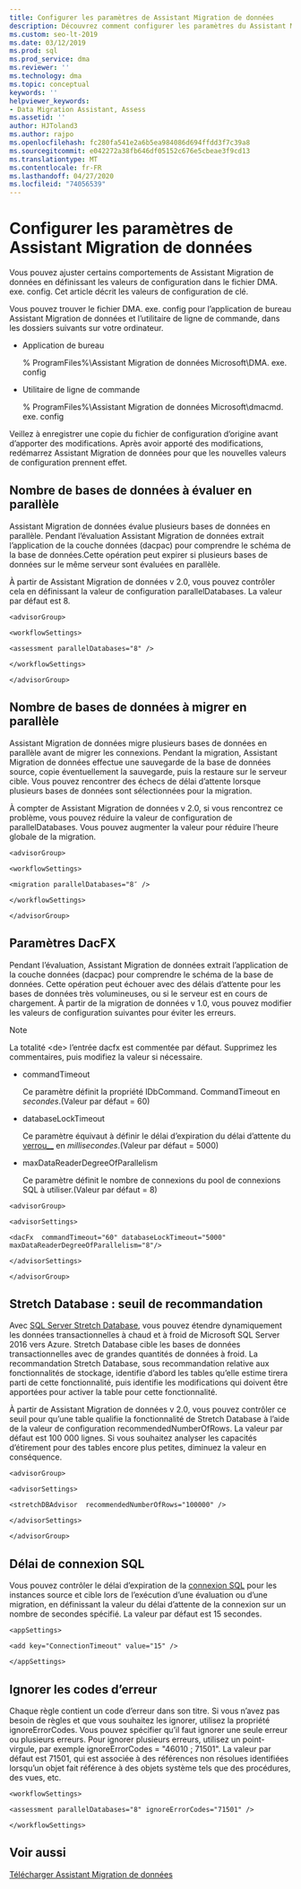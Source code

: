 ```yaml
---
title: Configurer les paramètres de Assistant Migration de données
description: Découvrez comment configurer les paramètres du Assistant Migration de données en mettant à jour les valeurs dans le fichier de configuration.
ms.custom: seo-lt-2019
ms.date: 03/12/2019
ms.prod: sql
ms.prod_service: dma
ms.reviewer: ''
ms.technology: dma
ms.topic: conceptual
keywords: ''
helpviewer_keywords:
- Data Migration Assistant, Assess
ms.assetid: ''
author: HJToland3
ms.author: rajpo
ms.openlocfilehash: fc280fa541e2a6b5ea984086d694ffdd3f7c39a8
ms.sourcegitcommit: e042272a38fb646df05152c676e5cbeae3f9cd13
ms.translationtype: MT
ms.contentlocale: fr-FR
ms.lasthandoff: 04/27/2020
ms.locfileid: "74056539"
---
```

# <a name="configure-settings-for-data-migration-assistant"></a>Configurer les paramètres de Assistant Migration de données

Vous pouvez ajuster certains comportements de Assistant Migration de données en définissant les valeurs de configuration dans le fichier DMA. exe. config. Cet article décrit les valeurs de configuration de clé.

Vous pouvez trouver le fichier DMA. exe. config pour l’application de bureau Assistant Migration de données et l’utilitaire de ligne de commande, dans les dossiers suivants sur votre ordinateur.

- Application de bureau

  % ProgramFiles%\\Assistant Migration de données Microsoft\\DMA. exe. config

- Utilitaire de ligne de commande

  % ProgramFiles%\\Assistant Migration de données Microsoft\\dmacmd. exe. config 

Veillez à enregistrer une copie du fichier de configuration d’origine avant d’apporter des modifications. Après avoir apporté des modifications, redémarrez Assistant Migration de données pour que les nouvelles valeurs de configuration prennent effet.

## <a name="number-of-databases-to-assess-in-parallel"></a>Nombre de bases de données à évaluer en parallèle

Assistant Migration de données évalue plusieurs bases de données en parallèle. Pendant l’évaluation Assistant Migration de données extrait l’application de la couche données (dacpac) pour comprendre le schéma de la base de données.Cette opération peut expirer si plusieurs bases de données sur le même serveur sont évaluées en parallèle. 

À partir de Assistant Migration de données v 2.0, vous pouvez contrôler cela en définissant la valeur de configuration parallelDatabases. La valeur par défaut est 8.

```
<advisorGroup>

<workflowSettings>

<assessment parallelDatabases="8" />

</workflowSettings>

</advisorGroup>
```




## <a name="number-of-databases-to-migrate-in-parallel"></a>Nombre de bases de données à migrer en parallèle

Assistant Migration de données migre plusieurs bases de données en parallèle avant de migrer les connexions. Pendant la migration, Assistant Migration de données effectue une sauvegarde de la base de données source, copie éventuellement la sauvegarde, puis la restaure sur le serveur cible. Vous pouvez rencontrer des échecs de délai d’attente lorsque plusieurs bases de données sont sélectionnées pour la migration. 

À compter de Assistant Migration de données v 2.0, si vous rencontrez ce problème, vous pouvez réduire la valeur de configuration de parallelDatabases. Vous pouvez augmenter la valeur pour réduire l’heure globale de la migration.

```
<advisorGroup>

<workflowSettings>

<migration parallelDatabases="8″ />

</workflowSettings>

</advisorGroup>
```


## <a name="dacfx-settings"></a>Paramètres DacFX

Pendant l’évaluation, Assistant Migration de données extrait l’application de la couche données (dacpac) pour comprendre le schéma de la base de données. Cette opération peut échouer avec des délais d’attente pour les bases de données très volumineuses, ou si le serveur est en cours de chargement. À partir de la migration de données v 1.0, vous pouvez modifier les valeurs de configuration suivantes pour éviter les erreurs. 

> [!NOTE]
> La totalité &lt;de&gt; l’entrée dacfx est commentée par défaut. Supprimez les commentaires, puis modifiez la valeur si nécessaire.

- commandTimeout

   Ce paramètre définit la propriété IDbCommand. CommandTimeout en *secondes*.(Valeur par défaut = 60)

- databaseLockTimeout

   Ce paramètre équivaut à définir le délai d’expiration du délai d’attente du [verrou\_\_](../t-sql/statements/set-lock-timeout-transact-sql.md) en *millisecondes*.(Valeur par défaut = 5000)

- maxDataReaderDegreeOfParallelism

  Ce paramètre définit le nombre de connexions du pool de connexions SQL à utiliser.(Valeur par défaut = 8)

```
<advisorGroup>

<advisorSettings>

<dacFx  commandTimeout="60" databaseLockTimeout="5000"
maxDataReaderDegreeOfParallelism="8"/>

</advisorSettings>

</advisorGroup>
```

## <a name="stretch-database-recommendation-threshold"></a>Stretch Database : seuil de recommandation

Avec [SQL Server Stretch Database](https://docs.microsoft.com/sql/sql-server/stretch-database/stretch-database), vous pouvez étendre dynamiquement les données transactionnelles à chaud et à froid de Microsoft SQL Server 2016 vers Azure. Stretch Database cible les bases de données transactionnelles avec de grandes quantités de données à froid. La recommandation Stretch Database, sous recommandation relative aux fonctionnalités de stockage, identifie d’abord les tables qu’elle estime tirera parti de cette fonctionnalité, puis identifie les modifications qui doivent être apportées pour activer la table pour cette fonctionnalité.

À partir de Assistant Migration de données v 2.0, vous pouvez contrôler ce seuil pour qu’une table qualifie la fonctionnalité de Stretch Database à l’aide de la valeur de configuration recommendedNumberOfRows. La valeur par défaut est 100 000 lignes. Si vous souhaitez analyser les capacités d’étirement pour des tables encore plus petites, diminuez la valeur en conséquence.

```
<advisorGroup>

<advisorSettings>

<stretchDBAdvisor  recommendedNumberOfRows="100000" />

</advisorSettings>

</advisorGroup>
```


## <a name="sql-connection-timeout"></a>Délai de connexion SQL

Vous pouvez contrôler le délai d’expiration de la [connexion SQL](https://msdn.microsoft.com/library/system.data.sqlclient.sqlconnection.connectiontimeout(v=vs.110).aspx) pour les instances source et cible lors de l’exécution d’une évaluation ou d’une migration, en définissant la valeur du délai d’attente de la connexion sur un nombre de secondes spécifié. La valeur par défaut est 15 secondes.

```
<appSettings>

<add key="ConnectionTimeout" value="15" />

</appSettings>
```

## <a name="ignore-error-codes"></a>Ignorer les codes d’erreur

Chaque règle contient un code d’erreur dans son titre. Si vous n’avez pas besoin de règles et que vous souhaitez les ignorer, utilisez la propriété ignoreErrorCodes. Vous pouvez spécifier qu’il faut ignorer une seule erreur ou plusieurs erreurs. Pour ignorer plusieurs erreurs, utilisez un point-virgule, par exemple ignoreErrorCodes = "46010 ; 71501". La valeur par défaut est 71501, qui est associée à des références non résolues identifiées lorsqu’un objet fait référence à des objets système tels que des procédures, des vues, etc.

```
<workflowSettings>

<assessment parallelDatabases="8" ignoreErrorCodes="71501" />

</workflowSettings>
```

## <a name="see-also"></a>Voir aussi

[Télécharger Assistant Migration de données](https://www.microsoft.com/download/details.aspx?id=53595)
